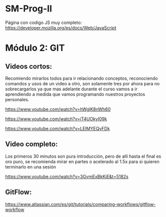 # SM-Prog-II
Página con codigo JS muy completo: https://developer.mozilla.org/es/docs/Web/JavaScript 


# Módulo 2: GIT
## Videos cortos:
Recomiendo mirarlos todos para ir relacionando conceptos, reconociendo comandos y usos de un video a otro, son solamente tres por ahora para no sobrecargarlos ya que mas adelante durante el curso vamos a ir aprendiendo a medida que vamos programando nuestros proyectos personales.

https://www.youtube.com/watch?v=hWglK8nWh60

https://www.youtube.com/watch?v=iT4UOkyI09k

https://www.youtube.com/watch?v=LEIMYEQyFDk

## Video completo:
Los primeros 30 minutos son pura introducción, pero de allí hasta el final es oro puro, se recomienda mirar en partes o acelerado al 1.5x para si quieren terminarlo en una sesión

https://www.youtube.com/watch?v=3GymExBkKjE&t=5182s

## GitFlow:

https://www.atlassian.com/es/git/tutorials/comparing-workflows/gitflow-workflow


